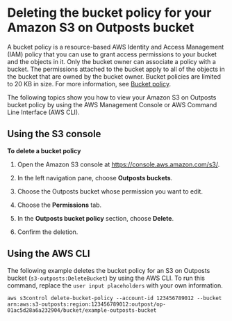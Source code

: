 # Deleting the bucket policy for your Amazon S3 on Outposts bucket<a name="S3OutpostsBucketPolicyDelete"></a>

A bucket policy is a resource\-based AWS Identity and Access Management \(IAM\) policy that you can use to grant access permissions to your bucket and the objects in it\. Only the bucket owner can associate a policy with a bucket\. The permissions attached to the bucket apply to all of the objects in the bucket that are owned by the bucket owner\. Bucket policies are limited to 20 KB in size\. For more information, see [Bucket policy](S3onOutposts.md#S3OutpostsBucketPolicies)\.

The following topics show you how to view your Amazon S3 on Outposts bucket policy by using the AWS Management Console or AWS Command Line Interface \(AWS CLI\)\. 

## Using the S3 console<a name="s3-outposts-bucket-delete-policy"></a>

**To delete a bucket policy**

1. Open the Amazon S3 console at [https://console\.aws\.amazon\.com/s3/](https://console.aws.amazon.com/s3/)\.

1. In the left navigation pane, choose **Outposts buckets**\.

1. Choose the Outposts bucket whose permission you want to edit\.

1. Choose the **Permissions** tab\.

1. In the **Outposts bucket policy** section, choose **Delete**\.

1. Confirm the deletion\.

## Using the AWS CLI<a name="S3OutpostsBucketPolicyDeleteCLI"></a>

The following example deletes the bucket policy for an S3 on Outposts bucket \(`s3-outposts:DeleteBucket`\) by using the AWS CLI\. To run this command, replace the `user input placeholders` with your own information\.

```
aws s3control delete-bucket-policy --account-id 123456789012 --bucket arn:aws:s3-outposts:region:123456789012:outpost/op-01ac5d28a6a232904/bucket/example-outposts-bucket
```